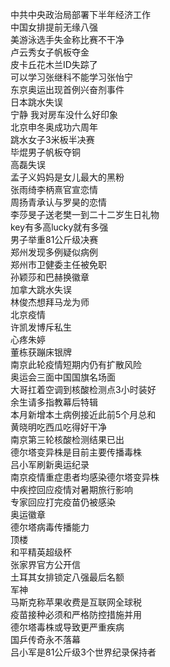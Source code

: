 中共中央政治局部署下半年经济工作  
中国女排提前无缘八强  
美游泳选手失金称比赛不干净  
卢云秀女子帆板夺金  
皮卡丘花木兰ID失踪了  
可以学习张继科不能学习张怡宁  
东京奥运出现首例兴奋剂事件  
日本跳水失误  
宁静 我对房车没什么好印象  
北京申冬奥成功六周年  
跳水女子3米板半决赛  
毕焜男子帆板夺铜  
高磊失误  
孟子义妈妈是女儿最大的黑粉  
张雨绮李柄熹官宣恋情  
周扬青承认与罗昊的恋情  
李莎旻子送老樊一到二十二岁生日礼物  
key有多高lucky就有多强  
男子举重81公斤级决赛  
郑州发现多例疑似病例  
郑州市卫健委主任被免职  
孙颖莎和巴赫换徽章  
加拿大跳水失误  
林俊杰想拜马龙为师  
北京疫情  
许凯发博斥私生  
心疼朱婷  
董栋获蹦床银牌  
南京此轮疫情短期内仍有扩散风险  
奥运会三面中国国旗名场面  
大哥扛着空调到核酸检测点3小时装好  
余生请多指教幕后特辑  
本月新增本土病例接近此前5个月总和  
黄晓明吃西瓜吃得好干净  
南京第三轮核酸检测结果已出  
德尔塔变异株是目前主要传播毒株  
吕小军刷新奥运纪录  
南京疫情重症患者均感染德尔塔变异株  
中疾控回应疫情对暑期旅行影响  
专家回应打完疫苗仍被感染  
奥运徽章  
德尔塔病毒传播能力  
顶楼  
和平精英超级杯  
张家界官方公开信  
土耳其女排锁定八强最后名额  
军神  
马斯克称苹果收费是互联网全球税  
疫苗接种必须和严格防控措施并用  
德尔塔毒株或导致更严重疾病  
国乒传奇永不落幕  
吕小军是81公斤级3个世界纪录保持者  
